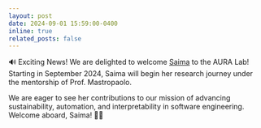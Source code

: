 ```yaml
---
layout: post
date: 2024-09-01 15:59:00-0400
inline: true
related_posts: false
---
```


🔊 Exciting News!
We are delighted to welcome <a href="https://github.com/saimaafrin">Saima</a> to the AURA Lab! Starting in September 2024, Saima will begin her research journey under the mentorship of Prof. Mastropaolo.

We are eager to see her contributions to our mission of advancing sustainability, automation, and interpretability in software engineering. Welcome aboard, Saima! 🚀✨